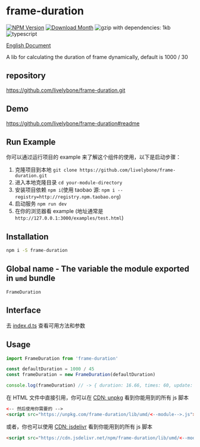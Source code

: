 # frame-duration
[![NPM Version](http://img.shields.io/npm/v/frame-duration.svg?style=flat-square)](https://www.npmjs.com/package/frame-duration)
[![Download Month](http://img.shields.io/npm/dm/frame-duration.svg?style=flat-square)](https://www.npmjs.com/package/frame-duration)
![gzip with dependencies: 1kb](https://img.shields.io/badge/gzip--with--dependencies-1kb-brightgreen.svg "gzip with dependencies: 1kb")
![typescript](https://img.shields.io/badge/typescript-supported-blue.svg "typescript")

[English Document](./README.md)

A lib for calculating the duration of frame dynamically, default is 1000 / 30

## repository
https://github.com/livelybone/frame-duration.git

## Demo
https://github.com/livelybone/frame-duration#readme

## Run Example
你可以通过运行项目的 example 来了解这个组件的使用，以下是启动步骤：

1. 克隆项目到本地 `git clone https://github.com/livelybone/frame-duration.git`
2. 进入本地克隆目录 `cd your-module-directory`
3. 安装项目依赖 `npm i`(使用 taobao 源: `npm i --registry=http://registry.npm.taobao.org`)
4. 启动服务 `npm run dev`
5. 在你的浏览器看 example (地址通常是 `http://127.0.0.1:3000/examples/test.html`)

## Installation
```bash
npm i -S frame-duration
```

## Global name - The variable the module exported in `umd` bundle
`FrameDuration`

## Interface
去 [index.d.ts](./index.d.ts) 查看可用方法和参数

## Usage
```js
import FrameDuration from 'frame-duration'

const defaultDuration = 1000 / 45
const frameDuration = new FrameDuration(defaultDuration)

console.log(frameDuration) // -> { duration: 16.66, times: 60, update: [function] }
```

在 HTML 文件中直接引用，你可以在 [CDN: unpkg](https://unpkg.com/frame-duration/lib/umd/) 看到你能用到的所有 js 脚本
```html
<-- 然后使用你需要的 -->
<script src="https://unpkg.com/frame-duration/lib/umd/<--module-->.js"></script>
```

或者，你也可以使用 [CDN: jsdelivr](https://cdn.jsdelivr.net/npm/frame-duration/lib/umd/) 看到你能用到的所有 js 脚本
```html
<script src="https://cdn.jsdelivr.net/npm/frame-duration/lib/umd/<--module-->.js"></script>
```
